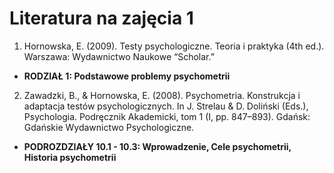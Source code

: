 # Literatura na zajęcia 1

1. Hornowska, E. (2009). Testy psychologiczne. Teoria i praktyka (4th ed.). Warszawa: Wydawnictwo Naukowe “Scholar.” 
  - **RODZIAŁ 1: Podstawowe problemy psychometrii**
2. Zawadzki, B., & Hornowska, E. (2008). Psychometria. Konstrukcja i adaptacja testów psychologicznych. In J. Strelau & D. Doliński (Eds.), Psychologia. Podręcznik Akademicki, tom 1 (I, pp. 847–893). Gdańsk: Gdańskie Wydawnictwo Psychologiczne.
  - **PODROZDZIAŁY 10.1 - 10.3: Wprowadzenie, Cele psychometrii, Historia psychometrii**